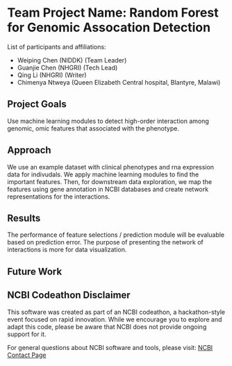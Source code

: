 # Team Project Name: Random Forest for Genomic Assocation Detection

List of participants and affiliations:
- Weiping Chen (NIDDK) (Team Leader)
- Guanjie Chen (NHGRI) (Tech Lead)
- Qing Li (NHGRI) (Writer)
- Chimenya Ntweya (Queen Elizabeth Central hospital, Blantyre, Malawi)

## Project Goals
Use machine learning modules to detect high-order interaction among genomic, omic features that associated with the phenotype. 

## Approach
We use an example dataset with clinical phenotypes and rna expression data for indivudals. We apply machine learning modules to find the important features. Then, for downstream data exploration, we map the features using gene annotation in NCBI databases and create network representations for the interactions. 

## Results
The performance of feature selections / prediction module will be evaluable based on prediction error. The purpose of presenting the network of interactions is more for data visualization. 

## Future Work

## NCBI Codeathon Disclaimer
This software was created as part of an NCBI codeathon, a hackathon-style event focused on rapid innovation. While we encourage you to explore and adapt this code, please be aware that NCBI does not provide ongoing support for it.

For general questions about NCBI software and tools, please visit: [NCBI Contact Page](https://www.ncbi.nlm.nih.gov/home/about/contact/)


